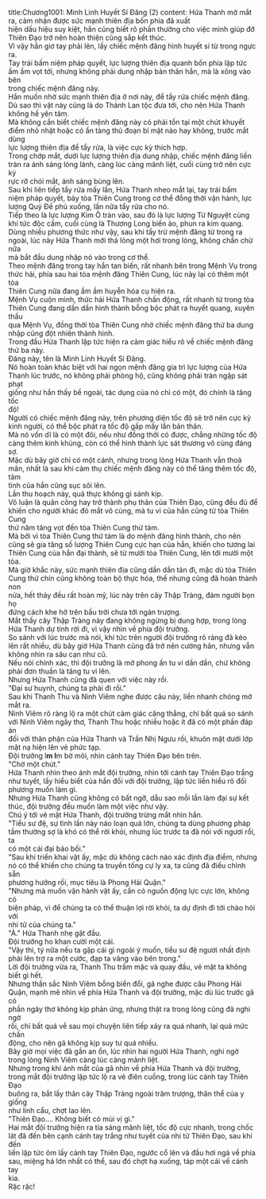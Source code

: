 title:Chương1001: Minh Linh Huyết Sí Đăng (2)
content:
Hứa Thanh mở mắt ra, cảm nhận được sức mạnh thiên địa bốn phía đã xuất<br>hiện dấu hiệu suy kiệt, hắn cũng biết rõ phần thưởng cho việc mình giúp đỡ<br>Thiên Đạo trở nên hoàn thiện cũng sắp kết thúc.<br>Vì vậy hắn giơ tay phải lên, lấy chiếc mệnh đăng hình huyết sí từ trong ngực<br>ra.<br>Tay trái bấm niệm pháp quyết, lực lượng thiên địa quanh bốn phía lập tức<br>ầm ầm vọt tới, nhưng không phải dung nhập bản thân hắn, mà là xông vào bên<br>trong chiếc mệnh đăng này.<br>Hắn muốn nhờ sức mạnh thiên địa ở nơi này, để tẩy rửa chiếc mệnh đăng.<br>Dù sao thì vật này cũng là do Thánh Lan tộc đưa tới, cho nên Hứa Thanh<br>không hề yên tâm.<br>Mà không cần biết chiếc mệnh đăng này có phải tồn tại một chút khuyết<br>điểm nhỏ nhặt hoặc có ẩn tàng thủ đoạn bí mật nào hay không, trước mắt dùng<br>lực lượng thiên địa để tẩy rửa, là việc cực kỳ thích hợp.<br>Trong chớp mắt, dưới lực lượng thiên địa dung nhập, chiếc mệnh đăng liền<br>tràn ra ánh sáng lóng lánh, càng lúc càng mãnh liệt, cuối cùng trở nên cực kỳ<br>rực rỡ chói mắt, ánh sáng bùng lên.<br>Sau khi liên tiếp tẩy rửa mấy lần, Hứa Thanh nheo mắt lại, tay trái bấm<br>niệm pháp quyết, bảy tòa Thiên Cung trong cơ thể đồng thời vận hành, lực<br>lượng Quỷ Đế phủ xuống, lần nữa tẩy rửa cho nó.<br>Tiếp theo là lực lượng Kim Ô tràn vào, sau đó là lực lượng Tử Nguyệt cùng<br>khí tức độc cấm, cuối cùng là Thương Long biến ảo, phun ra kim quang.<br>Dùng nhiều phương thức như vậy, sau khi tẩy trừ mệnh đăng từ trong ra<br>ngoài, lúc này Hứa Thanh mới thả lỏng một hơi trong lòng, không chần chừ nữa<br>mà bắt đầu dung nhập nó vào trong cơ thể.<br>Theo mệnh đăng trong tay hắn tan biến, rất nhanh bên trong Mệnh Vụ trong<br>thức hải, phía sau hai tòa mệnh đăng Thiên Cung, lúc này lại có thêm một tòa<br>Thiên Cung nữa đang ầm ầm huyễn hóa cụ hiện ra.<br>Mệnh Vụ cuộn mình, thức hải Hứa Thanh chấn động, rất nhanh từ trong tòa<br>Thiên Cung đang dần dần hình thành bỗng bộc phát ra huyết quang, xuyên thấu<br>qua Mệnh Vụ, đồng thời tòa Thiên Cung nhờ chiếc mệnh đăng thứ ba dung<br>nhập cũng đột nhiên thành hình.<br>Trong đầu Hứa Thanh lập tức hiện ra cảm giác hiểu rõ về chiếc mệnh đăng<br>thứ ba này.<br>Đăng này, tên là Minh Linh Huyết Sí Đăng.<br>Nó hoàn toàn khác biệt với hai ngọn mệnh đăng gia trì lực lượng của Hứa<br>Thanh lúc trước, nó không phải phòng hộ, cũng không phải tràn ngập sát phạt<br>giống như hắn thấy bề ngoài, tác dụng của nó chỉ có một, đó chính là tăng tốc<br>độ!<br>Người có chiếc mệnh đăng này, trên phương diện tốc độ sẽ trở nên cực kỳ<br>kinh người, có thể bộc phát ra tốc độ gấp mấy lần bản thân.<br>Mà nó vốn dĩ là có một đôi, nếu như đồng thời có được, chẳng những tốc độ<br>càng thêm kinh khủng, còn có thể hình thành lực sát thương vô cùng đáng sợ.<br>Mặc dù bây giờ chỉ có một cánh, nhưng trong lòng Hứa Thanh vẫn thoả<br>mãn, nhất là sau khi cảm thụ chiếc mệnh đăng này có thể tăng thêm tốc độ, tâm<br>tình của hắn cũng sục sôi lên.<br>Lần thu hoạch này, quả thực không gì sánh kịp.<br>Vô luận là quân công hay trở thành phụ thân của Thiên Đạo, cũng đều đủ để<br>khiến cho người khác đỏ mắt vô cùng, mà tu vi của hắn cũng từ tòa Thiên Cung<br>thứ năm tăng vọt đến tòa Thiên Cung thứ tám.<br>Mà bởi vì tòa Thiên Cung thứ tám là do mệnh đăng hình thành, cho nên<br>cũng sẽ gia tăng số lượng Thiên Cung cực hạn của hắn, khiến cho tương lai<br>Thiên Cung của hắn đại thành, sẽ từ mười tòa Thiên Cung, lên tới mười một<br>tòa.<br>Mà giờ khắc này, sức mạnh thiên địa cũng dần dần tản đi, mặc dù tòa Thiên<br>Cung thứ chín cũng không toàn bộ thực hóa, thế nhưng cũng đã hoàn thành non<br>nửa, hết thảy đều rất hoàn mỹ, lúc này trên cây Thập Tràng, đám người bọn họ<br>đứng cách khe hở trên bầu trời chưa tới ngàn trượng.<br>Mắt thấy cây Thập Tràng này đang không ngừng bị dung hợp, trong lòng<br>Hứa Thanh dự tính rời đi, vì vậy nhìn về phía đội trưởng.<br>So sánh với lúc trước mà nói, khí tức trên người đội trưởng rõ ràng đã kéo<br>lên rất nhiều, dù bây giờ Hứa Thanh cũng đã trở nên cường hãn, nhưng vẫn<br>không nhìn ra sâu cạn như cũ.<br>Nếu nói chính xác, thì đội trưởng là mở phong ấn tu vi dần dần, chứ không<br>phải đơn thuần là tăng tu vi lên.<br>Nhưng Hứa Thanh cũng đã quen với việc này rồi.<br>"Đại sư huynh, chúng ta phải đi rồi."<br>Sau khi Thanh Thu và Ninh Viêm nghe được câu này, liền nhanh chóng mở<br>mắt ra.<br>Ninh Viêm rõ ràng lộ ra một chút cảm giác căng thẳng, chỉ bất quá so sánh<br>với Ninh Viêm ngây thơ, Thanh Thu hoặc nhiều hoặc ít đã có một phần đáp án<br>đối với thân phận của Hứa Thanh và Trần Nhị Ngưu rồi, khuôn mặt dưới lớp<br>mặt nạ hiện lên vẻ phức tạp.<br>Đội trưởng l**m l**m bờ môi, nhìn cánh tay Thiên Đạo bên trên.<br>"Chờ một chút."<br>Hứa Thanh nhìn theo ánh mắt đội trưởng, nhìn tới cánh tay Thiên Đạo trắng<br>như tuyết, lấy hiểu biết của hắn đối với đội trưởng, lập tức liền hiểu rõ đối<br>phương muốn làm gì.<br>Nhưng Hứa Thanh cũng không có bất ngỡ, dẫu sao mỗi lần làm đại sự kết<br>thúc, đội trưởng đều muốn làm một việc như vậy.<br>Chú ý tới vẻ mặt Hứa Thanh, đội trưởng trừng mắt nhìn hắn.<br>"Tiểu sư đệ, sự tình lần này náo loạn quá lớn, chúng ta dùng phương pháp<br>tầm thường sợ là khó có thể rời khỏi, nhưng lúc trước ta đã nói với ngươi rồi, ta<br>có một cái đại bảo bối."<br>"Sau khi triển khai vật ấy, mặc dù không cách nào xác định địa điểm, nhưng<br>nó có thể khiến cho chúng ta truyền tống cự ly xa, ta cũng đã điều chỉnh sẵn<br>phương hướng rồi, mục tiêu là Phong Hải Quận."<br>"Nhưng mà muốn vận hành vật ấy, cần có nguồn động lực cực lớn, không có<br>biện pháp, vì để chúng ta có thể thuận lợi rời khỏi, ta dự định đi tới chào hỏi với<br>nhi tử của chúng ta."<br>"À." Hứa Thanh nhẹ gật đầu.<br>Đội trưởng ho khan cười một cái.<br>"Vậy thì, tý nữa nếu ta gặp cái gì ngoài ý muốn, tiểu sư đệ ngươi nhất định<br>phải lên trợ ra một cước, đạp ta văng vào bên trong."<br>Lời đội trưởng vừa ra, Thanh Thu trầm mặc và quay đầu, vẻ mặt ta không<br>biết gì hết.<br>Nhưng thần sắc Ninh Viêm bỗng biến đổi, gã nghe được câu Phong Hải<br>Quận, mạnh mẽ nhìn về phía Hứa Thanh và đội trưởng, mặc dù lúc trước gã có<br>phần ngây thơ không kịp phản ứng, nhưng thật ra trong lòng cũng đã nghi ngờ<br>rồi, chỉ bất quá về sau mọi chuyện liên tiếp xảy ra quá nhanh, lại quá mức chấn<br>động, cho nên gã không kịp suy tư quá nhiều.<br>Bây giờ mọi việc đã gần an ổn, lúc nhìn hai người Hứa Thanh, nghi ngờ<br>trong lòng Ninh Viêm càng lúc càng mãnh liệt.<br>Nhưng trong khi ánh mắt của gã nhìn về phía Hứa Thanh và đội trưởng,<br>trong mắt đội trưởng lập tức lộ ra vẻ điên cuồng, trong lúc cánh tay Thiên Đạo<br>buông ra, bắt lấy thân cây Thập Tràng ngoài trăm trượng, thân thể của y giống<br>như linh cẩu, chợt lao lên.<br>"Thiên Đạo.... Không biết có mùi vị gì."<br>Hai mắt đội trưởng hiện ra tia sáng mãnh liệt, tốc độ cực nhanh, trong chốc<br>lát đã đến bên cạnh cánh tay trắng như tuyết của nhi tử Thiên Đạo, sau khi đến<br>liền lập tức ôm lấy cánh tay Thiên Đạo, ngước cổ lên và đầu hơi ngả về phía<br>sau, miệng há lớn nhất có thể, sau đó chợt hạ xuống, táp một cái về cánh tay<br>kia.<br>Rặc rặc!